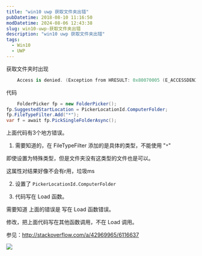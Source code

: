 ```yaml
---
title: "win10 uwp 获取文件夹出错"
pubDatetime: 2018-08-10 11:16:50
modDatetime: 2024-08-06 12:43:38
slug: win10-uwp-获取文件夹出错
description: "win10 uwp 获取文件夹出错"
tags:
  - Win10
  - UWP
---
```





获取文件夹时出现
```csharp
    Access is denied. (Exception from HRESULT: 0x80070005 (E_ACCESSDENIED))
```

<!--more-->


<!-- CreateTime:2018/8/10 19:16:50 -->


<div id="toc"></div>
<!-- csdn -->

代码


```csharp
    FolderPicker fp = new FolderPicker();
fp.SuggestedStartLocation = PickerLocationId.ComputerFolder;
fp.FileTypeFilter.Add("*");
var f = await fp.PickSingleFolderAsync();
```

上面代码有3个地方错误。

1. 需要知道的，在 FileTypeFilter 添加的是具体的类型，不能使用 "`*`" 

 即使设置为特殊类型，但是文件夹没有这类型的文件也是可以。

 这属性对结果好像不会有r用，垃圾ms



2. 设置了 `PickerLocationId.ComputerFolder` 

3. 代码写在 Load 函数。

 需要知道 上面的错误是 写在 Load 函数错误。

 修改，把上面代码写在其他函数调用，不在 Load 调用。

参见：http://stackoverflow.com/a/42969965/6116637

![](images/img-34fdad35-5dfe-a75b-2b4b-8c5e313038e2%2F201792391647.jpg)

